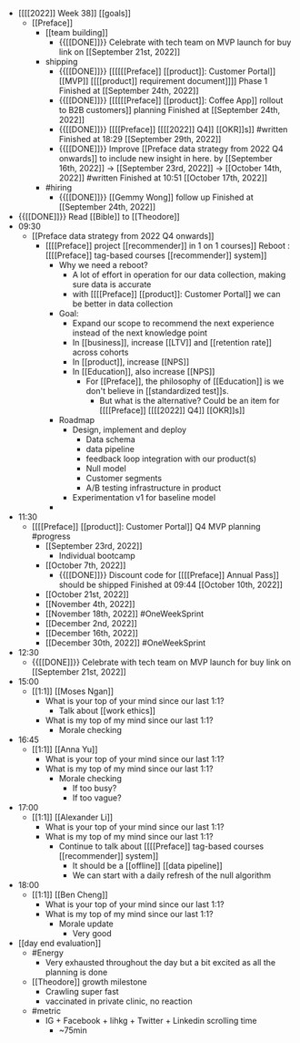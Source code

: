 - [[[[2022]] Week 38]] [[goals]]
    - [[Preface]]
        - [[team building]]
            - {{[[DONE]]}}  Celebrate with tech team on MVP launch for buy link on [[September 21st, 2022]]
        - shipping
            - {{[[DONE]]}}  [[[[[[Preface]] [[product]]: Customer Portal]] [[MVP]] [[[[product]] requirement document]]]] Phase 1 Finished at [[September 24th, 2022]]
            - {{[[DONE]]}}  [[[[[[Preface]] [[product]]: Coffee App]] rollout to B2B customers]] planning Finished at [[September 24th, 2022]]
            - {{[[DONE]]}}  [[[[Preface]] [[[[2022]] Q4]] [[OKR]]s]] #written Finished at 18:29 [[September 29th, 2022]]
            - {{[[DONE]]}} Improve [[Preface data strategy from 2022 Q4 onwards]] to include new insight in here. by [[September 16th, 2022]] -> [[September 23rd, 2022]] -> [[October 14th, 2022]] #written Finished at 10:51 [[October 17th, 2022]]
        - #hiring
            - {{[[DONE]]}}  [[Gemmy Wong]] follow up Finished at [[September 24th, 2022]]
- {{[[DONE]]}}  Read [[Bible]] to [[Theodore]]
- 09:30
    - [[Preface data strategy from 2022 Q4 onwards]]
        - [[[[Preface]] project [[recommender]] in 1 on 1 courses]] Reboot : [[[[Preface]] tag-based courses [[recommender]] system]]
            - Why we need a reboot?
                - A lot of effort in operation for our data collection, making sure data is accurate
                - with [[[[Preface]] [[product]]: Customer Portal]] we can be better in data collection
            - Goal:
                - Expand our scope to recommend the next experience instead of the next knowledge point
                - In [[business]], increase [[LTV]] and [[retention rate]] across cohorts
                - In [[product]], increase [[NPS]]
                - In [[Education]], also increase [[NPS]]
                    - For [[Preface]], the philosophy of [[Education]] is we don't believe in [[standardized test]]s.
                        - But what is the alternative? Could be an item for [[[[Preface]] [[[[2022]] Q4]] [[OKR]]s]]
            - Roadmap
                - Design, implement and deploy
                    - Data schema
                    - data pipeline
                    - feedback loop integration with our product(s)
                    - Null model
                    - Customer segments
                    - A/B testing infrastructure in product
                - Experimentation v1 for baseline model
            - 
- 11:30
    - [[[[Preface]] [[product]]: Customer Portal]] Q4 MVP planning #progress
        - [[September 23rd, 2022]]
            - Individual bootcamp
        - [[October 7th, 2022]]
            - {{[[DONE]]}} Discount code for [[[[Preface]] Annual Pass]] should be shipped Finished at 09:44 [[October 10th, 2022]]
        - [[October 21st, 2022]]
        - [[November 4th, 2022]]
        - [[November 18th, 2022]] #OneWeekSprint
        - [[December 2nd, 2022]]
        - [[December 16th, 2022]]
        - [[December 30th, 2022]] #OneWeekSprint
- 12:30
    - {{[[DONE]]}}  Celebrate with tech team on MVP launch for buy link on [[September 21st, 2022]]
- 15:00
    - [[1:1]] [[Moses Ngan]]
        - What is your top of your mind since our last 1:1?
            - Talk about [[work ethics]]
        - What is my top of my mind since our last 1:1?
            - Morale checking
- 16:45
    - [[1:1]] [[Anna Yu]]
        - What is your top of your mind since our last 1:1?
        - What is my top of my mind since our last 1:1?
            - Morale checking
                - If too busy?
                - If too vague?
- 17:00
    - [[1:1]] [[Alexander Li]]
        - What is your top of your mind since our last 1:1?
        - What is my top of my mind since our last 1:1?
            - Continue to talk about [[[[Preface]] tag-based courses [[recommender]] system]]
                - It should be a [[offline]] [[data pipeline]]
                - We can start with a daily refresh of the null algorithm
- 18:00
    - [[1:1]] [[Ben Cheng]]
        - What is your top of your mind since our last 1:1?
        - What is my top of my mind since our last 1:1?
            - Morale update
                - Very good
- [[day end evaluation]]
    - #Energy
        - Very exhausted throughout the day but a bit excited as all the planning is done
    - [[Theodore]] growth milestone
        - Crawling super fast
        - vaccinated in private clinic, no reaction
    - #metric
        - IG + Facebook + lihkg + Twitter + Linkedin scrolling time
            - ~75min
